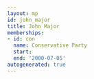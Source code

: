 ```yaml
---
layout: mp
id: john_major
title: John Major
memberships:
- id: con
  name: Conservative Party
  start: 
  end: '2000-07-05'
autogenerated: true
---
```

